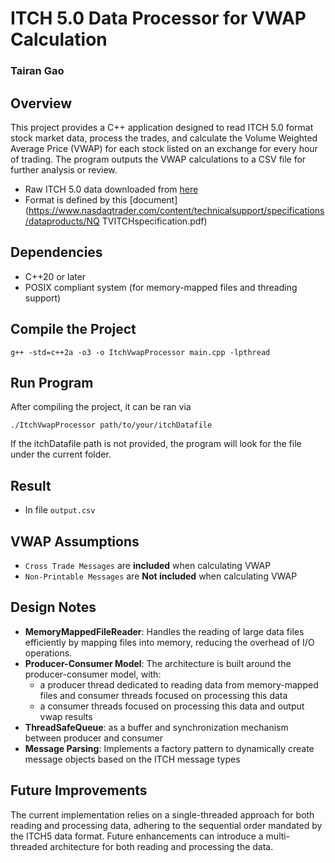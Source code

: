 # ITCH 5.0 Data Processor for VWAP Calculation

### Tairan Gao

## Overview

This project provides a C++ application designed to read ITCH 5.0 format stock market data, process the trades, and calculate the Volume Weighted Average Price (VWAP) for each stock listed on an exchange for every hour of trading. The program outputs the VWAP calculations to a CSV file for further analysis or review.

- Raw ITCH 5.0 data downloaded from [here](https://emi.nasdaq.com/ITCH/Nasdaq%20ITCH/01302019.NASDAQ_ITCH50.gz)
- Format is defined by this [document](https://www.nasdaqtrader.com/content/technicalsupport/specifications/dataproducts/NQ
TVITCHspecification.pdf)


## Dependencies

- C++20 or later
- POSIX compliant system (for memory-mapped files and threading support)

## Compile the Project

```
g++ -std=c++2a -o3 -o ItchVwapProcessor main.cpp -lpthread
```

## Run Program

After compiling the project, it can be ran via

```
./ItchVwapProcessor path/to/your/itchDatafile
```

If the itchDatafile path is not provided, the program will look for the file under the current folder.
## Result

- In file `output.csv`


## VWAP Assumptions

- `Cross Trade Messages` are **included** when calculating VWAP
- `Non-Printable Messages` are **Not included** when calculating VWAP

## Design Notes

- **MemoryMappedFileReader**: Handles the reading of large data files efficiently by mapping files into memory, reducing the overhead of I/O operations.
- **Producer-Consumer Model**: The architecture is built around the producer-consumer model, with:
  - a producer thread dedicated to reading data from memory-mapped files and consumer threads focused on processing this data
  - a consumer threads focused on processing this data and output vwap results
- **ThreadSafeQueue**: as a buffer and synchronization mechanism between producer and consumer
- **Message Parsing**: Implements a factory pattern to dynamically create message objects based on the ITCH message types

## Future Improvements

The current implementation relies on a single-threaded approach for both reading and processing data, adhering to the sequential order mandated by the ITCH5 data format. Future enhancements can introduce a multi-threaded architecture for both reading and processing the data.
